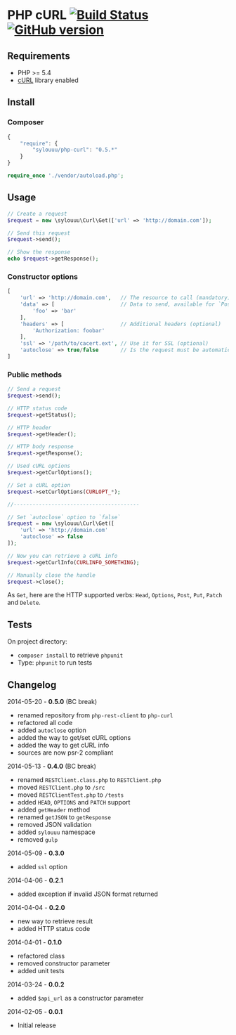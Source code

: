 # PHP cURL [![Build Status](https://travis-ci.org/sylouuu/php-curl.svg)](https://travis-ci.org/sylouuu/php-curl) [![GitHub version](https://badge.fury.io/gh/sylouuu%2Fphp-curl.svg)](http://badge.fury.io/gh/sylouuu%2Fphp-curl)

## Requirements

* PHP >= 5.4
* [cURL](http://php.net/manual/fr/book.curl.php/) library enabled

## Install

### Composer

```js
{
    "require": {
        "sylouuu/php-curl": "0.5.*"
    }
}
```

```php
require_once './vendor/autoload.php';
```

## Usage

```php
// Create a request
$request = new \sylouuu\Curl\Get(['url' => 'http://domain.com']);

// Send this request
$request->send();

// Show the response
echo $request->getResponse();
```

### Constructor options

```php
[
    'url' => 'http://domain.com',   // The resource to call (mandatory)
    'data' => [                     // Data to send, available for `Post` `Put` and `Patch` (mandatory)
        'foo' => 'bar'
    ],
    'headers' => [                  // Additional headers (optional)
        'Authorization: foobar'  
    ],
    'ssl' => '/path/to/cacert.ext', // Use it for SSL (optional)
    'autoclose' => true/false       // Is the request must be automatically closed (optional)
]
```

### Public methods

```php
// Send a request
$request->send();

// HTTP status code
$request->getStatus();

// HTTP header
$request->getHeader();

// HTTP body response
$request->getResponse();

// Used cURL options
$request->getCurlOptions();

// Set a cURL option
$request->setCurlOptions(CURLOPT_*);

//----------------------------------------

// Set `autoclose` option to `false`
$request = new \sylouuu\Curl\Get([
    'url' => 'http://domain.com'
    'autoclose' => false
]);

// Now you can retrieve a cURL info
$request->getCurlInfo(CURLINFO_SOMETHING);

// Manually close the handle
$request->close();
```

As `Get`, here are the HTTP supported verbs: `Head`, `Options`, `Post`, `Put`, `Patch` and `Delete`.

## Tests

On project directory:

* `composer install` to retrieve `phpunit`
* Type: `phpunit` to run tests

## Changelog

2014-05-20 - **0.5.0** (BC break)

* renamed repository from `php-rest-client` to `php-curl`
* refactored all code
* added `autoclose` option
* added the way to get/set cURL options
* added the way to get cURL info
* sources are now psr-2 compliant

2014-05-13 - **0.4.0** (BC break)

* renamed `RESTClient.class.php` to `RESTClient.php`
* moved `RESTClient.php` to `/src`
* moved `RESTClientTest.php` to `/tests`
* added `HEAD`, `OPTIONS` and `PATCH` support
* added `getHeader` method
* renamed `getJSON` to `getResponse`
* removed JSON validation
* added `sylouuu` namespace
* removed `gulp`

2014-05-09 - **0.3.0**

* added `ssl` option

2014-04-06 - **0.2.1**

* added exception if invalid JSON format returned

2014-04-04 - **0.2.0**

* new way to retrieve result
* added HTTP status code

2014-04-01 - **0.1.0**

* refactored class
* removed constructor parameter
* added unit tests

2014-03-24 - **0.0.2**

* added `$api_url` as a constructor parameter

2014-02-05 - **0.0.1**

* Initial release
